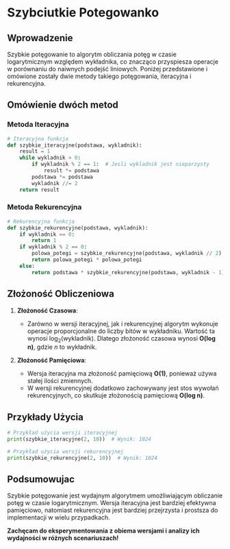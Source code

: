 # Szybciutkie Potegowanko

## Wprowadzenie

Szybkie potęgowanie to algorytm obliczania potęg w czasie logarytmicznym względem wykładnika, co znacząco przyspiesza operacje w porównaniu do naiwnych podejść liniowych. Poniżej przedstawione i omówione zostały dwie metody takiego potęgowania, iteracyjna i rekurencyjna.

## Omówienie dwóch metod

### Metoda Iteracyjna

```python
# Iteracyjna funkcja
def szybkie_iteracyjne(podstawa, wykladnik):
    result = 1
    while wykladnik > 0:
        if wykladnik % 2 == 1:  # Jesli wykladnik jest nieparzysty
            result *= podstawa
        podstawa *= podstawa
        wykladnik //= 2
    return result
```

### Metoda Rekurencyjna

```python
# Rekurencyjna funkcja
def szybkie_rekurencyjne(podstawa, wykladnik):
    if wykladnik == 0:
        return 1
    if wykladnik % 2 == 0:
        polowa_potegi = szybkie_rekurencyjne(podstawa, wykladnik // 2)
        return polowa_potegi * polowa_potegi
    else:
        return podstawa * szybkie_rekurencyjne(podstawa, wykladnik - 1)
```

## Złożoność Obliczeniowa

1. **Złożoność Czasowa**:
   - Zarówno w wersji iteracyjnej, jak i rekurencyjnej algorytm wykonuje operacje proporcjonalne do liczby bitów w wykładniku. Wartość ta wynosi log<sub>2</sub>(wykladnik). Dlatego złożoność czasowa wynosi **O(log n)**, gdzie *n* to wykładnik.

2. **Złożoność Pamięciowa**:
   - Wersja iteracyjna ma złożoność pamięciową **O(1)**, ponieważ używa stałej ilości zmiennych.
   - W wersji rekurencyjnej dodatkowo zachowywany jest stos wywołań rekurencyjnych, co skutkuje złożonością pamięciową **O(log n)**.

## Przykłady Użycia

```python
# Przykład użycia wersji iteracyjnej
print(szybkie_iteracyjne(2, 10))  # Wynik: 1024

# Przykład użycia wersji rekurencyjnej
print(szybkie_rekurencyjne(2, 10))  # Wynik: 1024
```

## Podsumowujac

Szybkie potęgowanie jest wydajnym algorytmem umożliwiającym obliczanie potęg w czasie logarytmicznym. Wersja iteracyjna jest bardziej efektywna pamięciowo, natomiast rekurencyjna jest bardziej przejrzysta i prostsza do implementacji w wielu przypadkach.

**Zachęcam do eksperymentowania z obiema wersjami i analizy ich wydajności w różnych scenariuszach!**

